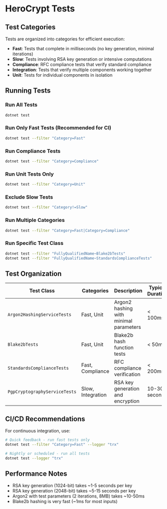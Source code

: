 # HeroCrypt Tests

## Test Categories

Tests are organized into categories for efficient execution:

- **Fast**: Tests that complete in milliseconds (no key generation, minimal iterations)
- **Slow**: Tests involving RSA key generation or intensive computations
- **Compliance**: RFC compliance tests that verify standard compliance
- **Integration**: Tests that verify multiple components working together
- **Unit**: Tests for individual components in isolation

## Running Tests

### Run All Tests
```bash
dotnet test
```

### Run Only Fast Tests (Recommended for CI)
```bash
dotnet test --filter "Category=Fast"
```

### Run Compliance Tests
```bash
dotnet test --filter "Category=Compliance"
```

### Run Unit Tests Only
```bash
dotnet test --filter "Category=Unit"
```

### Exclude Slow Tests
```bash
dotnet test --filter "Category!=Slow"
```

### Run Multiple Categories
```bash
dotnet test --filter "Category=Fast|Category=Compliance"
```

### Run Specific Test Class
```bash
dotnet test --filter "FullyQualifiedName~Blake2bTests"
dotnet test --filter "FullyQualifiedName~StandardsComplianceTests"
```

## Test Organization

| Test Class | Categories | Description | Typical Duration |
|------------|------------|-------------|------------------|
| `Argon2HashingServiceTests` | Fast, Unit | Argon2 hashing with minimal parameters | < 100ms |
| `Blake2bTests` | Fast, Unit | Blake2b hash function tests | < 50ms |
| `StandardsComplianceTests` | Fast, Compliance | RFC compliance verification | < 200ms |
| `PgpCryptographyServiceTests` | Slow, Integration | RSA key generation and encryption | 10-30 seconds |

## CI/CD Recommendations

For continuous integration, use:
```bash
# Quick feedback - run fast tests only
dotnet test --filter "Category=Fast" --logger "trx"

# Nightly or scheduled - run all tests
dotnet test --logger "trx"
```

## Performance Notes

- RSA key generation (1024-bit) takes ~1-5 seconds per key
- RSA key generation (2048-bit) takes ~5-15 seconds per key
- Argon2 with test parameters (2 iterations, 8MB) takes ~10-50ms
- Blake2b hashing is very fast (~1ms for most inputs)